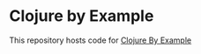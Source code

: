 # Clojure by Example
This repository hosts code for [Clojure By Example](http://kimh.github.io/clojure-by-example/)
